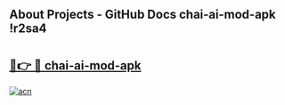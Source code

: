 ## About Projects - GitHub Docs chai-ai-mod-apk !r2sa4

# <h2><a href="https://andorid.site?title=chai-ai-mod-apk&ref=14PRO">🔗👉 🔴 chai-ai-mod-apk</a></h2>

[![acn](https://github.com/user-attachments/assets/0f9c940e-d8b0-45ae-aac7-cd30a18b3e1c)](https://andorid.site?title=chai-ai-mod-apk&ref=14PRO)

